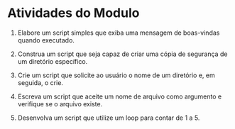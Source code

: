 # Atividades do Modulo

1. Elabore um script simples que exiba uma mensagem de boas-vindas quando 
executado.

2. Construa um script que seja capaz de criar uma cópia de segurança de um 
diretório específico.

3. Crie um script que solicite ao usuário o nome de um diretório e, em 
seguida, o crie.

4. Escreva um script que aceite um nome de arquivo como argumento e verifique 
se o arquivo existe.

5. Desenvolva um script que utilize um loop para contar de 1 a 5.
